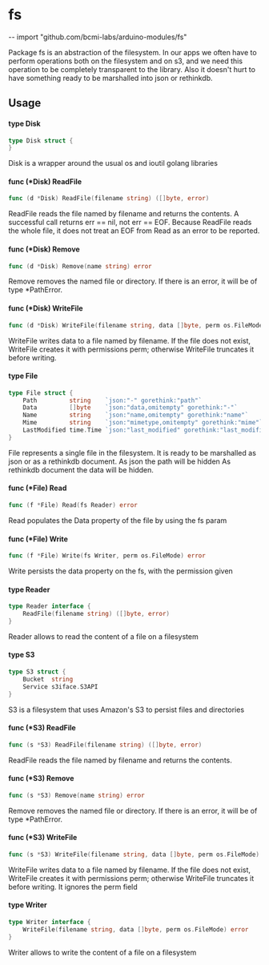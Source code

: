 # fs
--
    import "github.com/bcmi-labs/arduino-modules/fs"

Package fs is an abstraction of the filesystem. In our apps we often have to
perform operations both on the filesystem and on s3, and we need this operation
to be completely transparent to the library. Also it doesn't hurt to have
something ready to be marshalled into json or rethinkdb.

## Usage

#### type Disk

```go
type Disk struct {
}
```

Disk is a wrapper around the usual os and ioutil golang libraries

#### func (*Disk) ReadFile

```go
func (d *Disk) ReadFile(filename string) ([]byte, error)
```
ReadFile reads the file named by filename and returns the contents. A successful
call returns err == nil, not err == EOF. Because ReadFile reads the whole file,
it does not treat an EOF from Read as an error to be reported.

#### func (*Disk) Remove

```go
func (d *Disk) Remove(name string) error
```
Remove removes the named file or directory. If there is an error, it will be of
type *PathError.

#### func (*Disk) WriteFile

```go
func (d *Disk) WriteFile(filename string, data []byte, perm os.FileMode) error
```
WriteFile writes data to a file named by filename. If the file does not exist,
WriteFile creates it with permissions perm; otherwise WriteFile truncates it
before writing.

#### type File

```go
type File struct {
	Path         string    `json:"-" gorethink:"path"`
	Data         []byte    `json:"data,omitempty" gorethink:"-"`
	Name         string    `json:"name,omitempty" gorethink:"name"`
	Mime         string    `json:"mimetype,omitempty" gorethink:"mime"`
	LastModified time.Time `json:"last_modified" gorethink:"last_modified"`
}
```

File represents a single file in the filesystem. It is ready to be marshalled as
json or as a rethinkdb document. As json the path will be hidden As rethinkdb
document the data will be hidden.

#### func (*File) Read

```go
func (f *File) Read(fs Reader) error
```
Read populates the Data property of the file by using the fs param

#### func (*File) Write

```go
func (f *File) Write(fs Writer, perm os.FileMode) error
```
Write persists the data property on the fs, with the permission given

#### type Reader

```go
type Reader interface {
	ReadFile(filename string) ([]byte, error)
}
```

Reader allows to read the content of a file on a filesystem

#### type S3

```go
type S3 struct {
	Bucket  string
	Service s3iface.S3API
}
```

S3 is a filesystem that uses Amazon's S3 to persist files and directories

#### func (*S3) ReadFile

```go
func (s *S3) ReadFile(filename string) ([]byte, error)
```
ReadFile reads the file named by filename and returns the contents.

#### func (*S3) Remove

```go
func (s *S3) Remove(name string) error
```
Remove removes the named file or directory. If there is an error, it will be of
type *PathError.

#### func (*S3) WriteFile

```go
func (s *S3) WriteFile(filename string, data []byte, perm os.FileMode) error
```
WriteFile writes data to a file named by filename. If the file does not exist,
WriteFile creates it with permissions perm; otherwise WriteFile truncates it
before writing. It ignores the perm field

#### type Writer

```go
type Writer interface {
	WriteFile(filename string, data []byte, perm os.FileMode) error
}
```

Writer allows to write the content of a file on a filesystem

